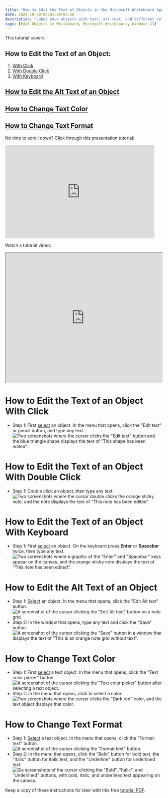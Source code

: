 ```yaml
---
title: "How to Edit the Text of Objects in the Microsoft Whiteboard App (Windows 11)"
date: 2024-10-28T02:01:58+05:30
description: "Label your objects with text, alt text, and different colors and formatting."
tags: [Edit Objects in Whiteboard, Microsoft Whiteboard, Windows 11]
---
```

This tutorial covers:

## How to Edit the Text of an Object:
1. [With Click](#1)
2. [With Double Click](#2)
3. [With Keyboard](#3)

## [How to Edit the Alt Text of an Object](#4)

## [How to Change Text Color](#5)

## [How to Change Text Format](#6)

<p>No time to scroll down? Click through this presentation tutorial:</p>
<iframe src="https://docs.google.com/presentation/d/e/2PACX-1vR9fvbFYnyhyAv2sLZ8md7aG73qwzKZLcoTTq_2MPQqDbAXvRYAlkNSYANhpoipn5y6x1w-uTVuXYSx/embed?start=false&loop=false&delayms=3000" frameborder="0" width="480" height="299" allowfullscreen="true" mozallowfullscreen="true" webkitallowfullscreen="true"></iframe>

<br />

Watch a tutorial video:
<iframe class="BLOG_video_class" allowfullscreen="" youtube-src-id="3_pSq-yZTqQ" width="100%" height="416" src="https://www.youtube.com/embed/3_pSq-yZTqQ"></iframe>

<br />

<h1 id="1">How to Edit the Text of an Object With Click</h1>

* Step 1: First [select](https://qhtutorials.github.io/posts/how-to-edit-objects-in-whiteboard/) an object. In the menu that opens, click the "Edit text" or pencil button, and type any text. <div class="stepimage">![Two screenshots where the cursor clicks the "Edit text" button and the blue triangle shape displays the text of "This shape has been edited".](blogedittextclick.png "Click 'Edit text' and type any text")</div>

<h1 id="2">How to Edit the Text of an Object With Double Click</h1>

* Step 1: Double click an object, then type any text. <div class="stepimage">![Two screenshots where the cursor double clicks the orange sticky note, and the note displays the text of "This note has been edited".](blogdblclicktext.png "Double click an object and type any text")</div>

<h1 id="3">How to Edit the Text of an Object With Keyboard</h1>

* Step 1: First [select](https://qhtutorials.github.io/posts/how-to-edit-objects-in-whiteboard/) an object. On the keyboard press **Enter** or **Spacebar** twice, then type any text. <div class="stepimage">![Two screenshots where a graphic of the "Enter" and "Spacebar" keys appear on the canvas, and the orange sticky note displays the text of "This note has been edited".](blogtabedittext.png "Press 'Enter' or 'Spacebar' twice and type any text")</div>

<h1 id="4">How to Edit the Alt Text of an Object</h1>

* Step 1: [Select](https://qhtutorials.github.io/posts/how-to-edit-objects-in-whiteboard/) an object. In the menu that opens, click the "Edit Alt text" button. <div class="stepimage">![A screenshot of the cursor clicking the "Edit Alt text" button on a note grid.](blogclickeditalttext.png "Click 'Edit Alt text' ")</div>
* Step 2: In the window that opens, type any text and click the "Save" button. <div class="stepimage">![A screenshot of the cursor clicking the "Save" button in a window that displays the text of "This is an orange note grid without text".](blogclicknotegrid2edit.png "Type an text and click 'Save' ")</div>

<h1 id="5">How to Change Text Color</h1>

* Step 1: First [select](https://qhtutorials.github.io/posts/how-to-open-microsoft-whiteboard/) a text object. In the menu that opens, click the "Text color picker" button. <div class="stepimage">![A screenshot of the cursor clicking the "Text color picker" button after selecting a text object.](blogclicktextcolor1.png "Click 'Text color picker' ")</div>
* Step 2: In the menu that opens, click to select a color. <div class="stepimage">![Two screenshots where the cursor clicks the "Dark red" color, and the text object displays that color.](blogclicktext.png "Select a color")</div>

<h1 id="6">How to Change Text Format</h1>

* Step 1: [Select](https://qhtutorials.github.io/posts/how-to-edit-objects-in-whiteboard/) a text object. In the menu that opens, click the "Format text" button. <div class="stepimage">![A screenshot of the cursor clicking the "Format text" button.](blogclicktextformat1.png "Click 'Format text' ")</div>
* Step 2: In the menu that opens, click the "Bold" button for bold text, the "Italic" button for italic text, and the "Underline" button for underlined text. <div class="stepimage">![Six screenshots of the cursor clicking the "Bold", "Italic", and "Underlined" buttons, with bold, italic, and underlined text appearing on the canvas.](blogpptclickfont.png "Click 'Bold', 'Italic', and/or 'Underline' ")</div>

Keep a copy of these instructions for later with this free [tutorial PDF](https://drive.google.com/file/d/1m6RpL1ayEqv0krYoTaSgKPtzvtOR8oJ0/view?usp=sharing).

<br />






